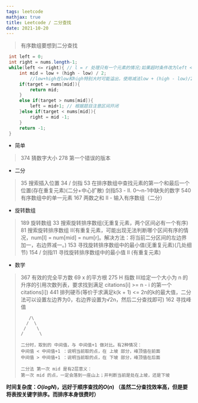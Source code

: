 ```yaml
---
tags: leetcode 
mathjax: true 
title: Leetcode / 二分查找
date: 2021-10-20
---
```


> 有序数组要想到二分查找

<!--more-->

```java 
 int left = 0;
 int right = nums.length-1;
 while(left <= right){ // l = r 处理只有一个元素的情况;如果超时条件改为left < right
     int mid = low + (high - low) / 2;
         //low+high在low和high特别大时可能溢出，使用减法low + (high - low)/2避免溢出
     if(target = nums[mid]){
         return mid;
     }
     else if(target > nums[mid]){
         left = mid+1; // 根据题目注意区间开闭
     }else if(target < nums[mid]){
         right = mid -1;
     }
     return -1;
 }
```
- 简单
> 374  猜数字大小
> 278  第一个错误的版本

- 二分
> 35  搜索插入位置
> 34 / 剑指 53 在排序数组中查找元素的第一个和最后一个位置(存在重复元素)(二分+中心扩散)
> 剑指53 - II. 0～n-1中缺失的数字
> 540 有序数组中的单一元素
> 167  两数之和 II - 输入有序数组（二分）

- 旋转数组
> 189 旋转数组
> 33 搜索旋转排序数组(无重复元素，两个区间必有一个有序)
> 81 搜索旋转排序数组 II(有重复元素，可能出现无法判断哪个区间有序的情况，num[l] = num[mid] = num[r]。解决方法：将当前二分区间的左边界加一，右边界减一。)
> 153 寻找旋转排序数组中的最小值(无重复元素)(几处细节)
> 154 / 剑指11 寻找旋转排序数组中的最小值 II (有重复元素)

- 数学
> 367  有效的完全平方数
> 69  x 的平方根
> 275  H 指数 II(给定一个大小为 n 的升序的引用次数列表，要求找到满足 citations[i] >= n - i 的第一个 citations[i])
> 441  排列硬币(等价于求满足k(k + 1) <= 2n的k的最大值，二分法可以设置左边界为0，右边界设置为√2n，然后二分查找即可)
> 162  寻找峰值
>
>        /\
>       /  \
>      /    \
>     /      \
>    
>     二分时，取到的 中间值，与 中间值+1 做对比。有2种情况：
>     中间值 < 中间值+1 ：说明当前取的点，在 上坡 部分，峰顶值在前面
>     中间值 > 中间值+1 ：说明当前取的点，在 下坡 部分，峰顶值在后面
>    
>     二分法 第一次 mid 是有2层意义：
>     第一次 mid 的点，一定会落到一座山上；并判断当前是处在上坡，还是下坡


**时间复杂度：$O(logN)$，远好于顺序查找的$O(n)$
（虽然二分查找效率高，但是要将表按关键字排序。而排序本身很费时）**

